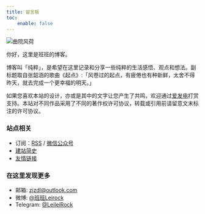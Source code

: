 ```yaml
---
title: 留言板
toc:
    enable: false
---
```


![曲院风荷](https://web-1256060851.cos.ap-hongkong.myqcloud.com/page/guestbook/quyuanfenghe.jpg#650x)

你好，这里是班班的博客。

博客叫「纯粹」，是希望在这里记录和分享一些纯粹的生活感悟、观点和想法。副标题取自张韶涵的歌曲《起点》:「风卷过的起点，有疲倦也有种新鲜，太舍不得昨天，就去完成一个更幸福的明天。」

如果您喜欢本站的设计，亦或是其中的文字让您产生了共鸣，欢迎通过[爱发电](https://afdian.net/@leirock)打赏支持。本站对不同作品采用了不同的著作权许可协议，转载或引用前请留意文末标注的许可协议。

### 站点相关

- 订阅：[RSS](/atom.xml) / <a class="fancybox fancybox.image" href="https://web-1256060851.cos.ap-hongkong.myqcloud.com/page/guestbook/wechat-channel.jpg" itemscope="" itemtype="http://schema.org/ImageObject" itemprop="url" data-fancybox="default" rel="default" title="微信公众号：风卷过的起点" data-caption="微信公众号：风卷过的起点">微信公众号</a>
- [建站简史](/post/26/)
- [友情链接](/friends/)

### 在这里发现更多

- 邮箱: zjzdl@outlook.com
- 微博: [@班班Leirock](https://weibo.com/leirock)
- Telegram: [@LeileiRock](https://t.me/LeileiRock)
